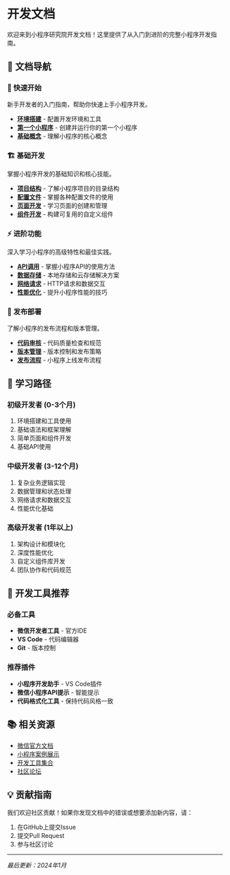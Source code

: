 # 开发文档

欢迎来到小程序研究院开发文档！这里提供了从入门到进阶的完整小程序开发指南。

## 📖 文档导航

### 🚀 快速开始
新手开发者的入门指南，帮助你快速上手小程序开发。

- **[环境搭建](./getting-started.md)** - 配置开发环境和工具
- **[第一个小程序](./first-app.md)** - 创建并运行你的第一个小程序
- **[基础概念](./basic-concepts.md)** - 理解小程序的核心概念

### 🏗️ 基础开发
掌握小程序开发的基础知识和核心技能。

- **[项目结构](./project-structure.md)** - 了解小程序项目的目录结构
- **[配置文件](./configuration.md)** - 掌握各种配置文件的使用
- **[页面开发](./page-development.md)** - 学习页面的创建和管理
- **[组件开发](./component-development.md)** - 构建可复用的自定义组件

### ⚡ 进阶功能
深入学习小程序的高级特性和最佳实践。

- **[API调用](./api-usage.md)** - 掌握小程序API的使用方法
- **[数据存储](./data-storage.md)** - 本地存储和云存储解决方案
- **[网络请求](./network-request.md)** - HTTP请求和数据交互
- **[性能优化](./performance.md)** - 提升小程序性能的技巧

### 🚀 发布部署
了解小程序的发布流程和版本管理。

- **[代码审核](./code-review.md)** - 代码质量检查和规范
- **[版本管理](./version-control.md)** - 版本控制和发布策略
- **[发布流程](./deployment.md)** - 小程序上线发布流程

## 🎯 学习路径

### 初级开发者 (0-3个月)
1. 环境搭建和工具使用
2. 基础语法和框架理解
3. 简单页面和组件开发
4. 基础API使用

### 中级开发者 (3-12个月)
1. 复杂业务逻辑实现
2. 数据管理和状态处理
3. 网络请求和数据交互
4. 性能优化基础

### 高级开发者 (1年以上)
1. 架构设计和模块化
2. 深度性能优化
3. 自定义组件库开发
4. 团队协作和代码规范

## 🔧 开发工具推荐

### 必备工具
- **微信开发者工具** - 官方IDE
- **VS Code** - 代码编辑器
- **Git** - 版本控制

### 推荐插件
- **小程序开发助手** - VS Code插件
- **微信小程序API提示** - 智能提示
- **代码格式化工具** - 保持代码风格一致

## 📚 相关资源

- [微信官方文档](https://developers.weixin.qq.com/miniprogram/dev/framework/)
- [小程序案例展示](/showcase/)
- [开发工具集合](/tools/)
- [社区论坛](/community/)

## 💡 贡献指南

我们欢迎社区贡献！如果你发现文档中的错误或想要添加新内容，请：

1. 在GitHub上提交Issue
2. 提交Pull Request
3. 参与社区讨论

---

*最后更新：2024年1月*